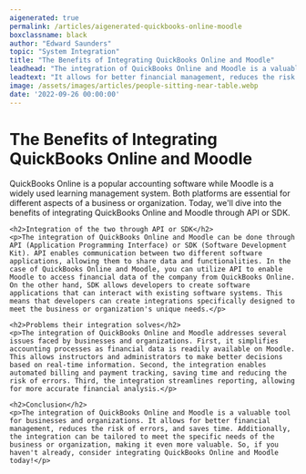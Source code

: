 ```yaml
---
aigenerated: true
permalink: /articles/aigenerated-quickbooks-online-moodle
boxclassname: black
author: "Edward Saunders"
topic: "System Integration"
title: "The Benefits of Integrating QuickBooks Online and Moodle"
leadhead: "The integration of QuickBooks Online and Moodle is a valuable tool for businesses and organizations"
leadtext: "It allows for better financial management, reduces the risk of errors, and saves time. Additionally, the integration can be tailored to meet the specific needs of the business or organization, making it even more valuable. So, if you haven't already, consider integrating QuickBooks Online and Moodle today!"
image: /assets/images/articles/people-sitting-near-table.webp
date: '2022-09-26 00:00:00'
---
```

<div class="arttext">	<h1>The Benefits of Integrating QuickBooks Online and Moodle</h1>
	<p>QuickBooks Online is a popular accounting software while Moodle is a widely used learning management system. Both platforms are essential for different aspects of a business or organization. Today, we'll dive into the benefits of integrating QuickBooks Online and Moodle through API or SDK.</p>

	<h2>Integration of the two through API or SDK</h2>
	<p>The integration of QuickBooks Online and Moodle can be done through API (Application Programming Interface) or SDK (Software Development Kit). API enables communication between two different software applications, allowing them to share data and functionalities. In the case of QuickBooks Online and Moodle, you can utilize API to enable Moodle to access financial data of the company from QuickBooks Online. On the other hand, SDK allows developers to create software applications that can interact with existing software systems. This means that developers can create integrations specifically designed to meet the business or organization's unique needs.</p>

	<h2>Problems their integration solves</h2>
	<p>The integration of QuickBooks Online and Moodle addresses several issues faced by businesses and organizations. First, it simplifies accounting processes as financial data is readily available on Moodle. This allows instructors and administrators to make better decisions based on real-time information. Second, the integration enables automated billing and payment tracking, saving time and reducing the risk of errors. Third, the integration streamlines reporting, allowing for more accurate financial analysis.</p>

	<h2>Conclusion</h2>
	<p>The integration of QuickBooks Online and Moodle is a valuable tool for businesses and organizations. It allows for better financial management, reduces the risk of errors, and saves time. Additionally, the integration can be tailored to meet the specific needs of the business or organization, making it even more valuable. So, if you haven't already, consider integrating QuickBooks Online and Moodle today!</p>

</div>
